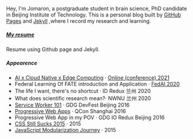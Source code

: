 Hey, I'm Jomaron, a postgraduate student in brain science, PhD candidate in Beijing Institute of Technology.
This is a personal blog built by [GitHub Pages](https://pages.github.com/) and [Jekyll](http://jekyll.com.cn/) ,where I record my research and learning.

##### [My resume](https://jomaron.top)

Resume using Github page and Jekyll.

##### Appearence

- [AI x Cloud Native x Edge Computing][9] · [Online (conference) 2021](http://vmware.cevent.com.cn/)
- Federal Learning Of FATE introduction and Application · [FedAI 2020](https://cn.fedai.org/book-courses/)
- The life I want, there's no shortcut · ID Redux 兰州 2020
- What does scientific research mean?· NWNU 兰州 2020
- [Service Worker 101][5] · GDG DevFest Beijing 2016
- [Progressive Web Apps][4] · QCon Shanghai 2016
- Progressive Web App in my POV · GDG IO Redux Beijing 2016
- [CSS Still Sucks 2015][2] · 2015
- [JavaScript Modularization Journey][1] · 2015

[1]: //huangxuan.me/2015/07/09/js-module-7day/
[2]: //huangxuan.me/2015/12/28/css-sucks-2015/
[3]: //huangxuan.me/2016/06/05/pwa-in-my-pov/
[4]: //huangxuan.me/2016/10/20/pwa-qcon2016/
[5]: //huangxuan.me/2016/11/20/sw-101-gdgdf/
[6]: https://yanshuo.io/assets/player/?deck=58ac8598b123db0067292f92 "PWA Rehashing"
[7]: https://yanshuo.io/assets/player/?deck=593ad6fbfe88c2006a0a0d6d "The State of PWA"
[8]: https://yanshuo.io/assets/player/?deck=594d673d570c357d0698a950 "Building PWA"
[9]: http://vmware.cevent.com.cn/
